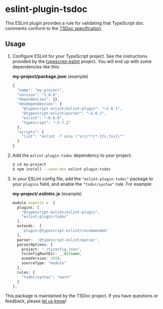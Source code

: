 # eslint-plugin-tsdoc

This ESLint plugin provides a rule for validating that TypeScript doc comments conform to the
[TSDoc specification](https://tsdoc.org/).

## Usage

1.  Configure ESLint for your TypeScript project.  See the instructions provided by the
    [typescript-eslint](https://github.com/typescript-eslint/typescript-eslint) project.
    You will end up with some dependencies like this:

    **my-project/package.json**  (example)
    ```ts
    {
      "name": "my-project",
      "version": "1.0.0",
      "dependencies": {},
      "devDependencies": {
        "@typescript-eslint/eslint-plugin": "~2.6.1",
        "@typescript-eslint/parser": "~2.6.1",
        "eslint": "~6.6.0",
        "typescript": "~3.7.2"
      },
      "scripts": {
        "lint": "eslint -f unix \"src/**/*.{ts,tsx}\""
      }
    }
    ```

2.  Add the `eslint-plugin-tsdoc` dependency to your project:

    ```bash
    $ cd my-project
    $ npm install --save-dev eslint-plugin-tsdoc
    ```

3.  In your ESLint config file, add the `"eslint-plugin-tsdoc"` package to your `plugins` field,
    and enable the `"tsdoc/syntax"` rule.  For example:

    **my-project/.eslintrc.js** (example)
    ```ts
    module.exports =  {
      plugins: [
        "@typescript-eslint/eslint-plugin",
        "eslint-plugin-tsdoc"
      ],
      extends:  [
        'plugin:@typescript-eslint/recommended'
      ],
      parser:  '@typescript-eslint/parser',
      parserOptions: {
        project: "./tsconfig.json",
        tsconfigRootDir: __dirname,
        ecmaVersion: 2018,
        sourceType: "module"
      },
      rules: {
        "tsdoc/syntax": "warn"
      }
    };
    ```

This package is maintained by the TSDoc project.  If you have questions or feedback, please
[let us know](https://tsdoc.org/pages/resources/help)!
